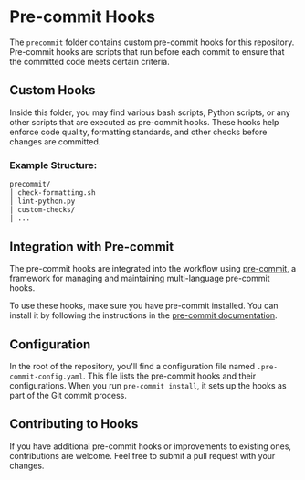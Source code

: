 # Pre-commit Hooks

The `precommit` folder contains custom pre-commit hooks for this repository. Pre-commit hooks are scripts that run before each commit to ensure that the committed code meets certain criteria.

## Custom Hooks

Inside this folder, you may find various bash scripts, Python scripts, or any other scripts that are executed as pre-commit hooks. These hooks help enforce code quality, formatting standards, and other checks before changes are committed.

### Example Structure:

```bash
precommit/
│ check-formatting.sh
│ lint-python.py
│ custom-checks/
│ ...
```

## Integration with Pre-commit

The pre-commit hooks are integrated into the workflow using [pre-commit](https://pre-commit.com/), a framework for managing and maintaining multi-language pre-commit hooks.

To use these hooks, make sure you have pre-commit installed. You can install it by following the instructions in the [pre-commit documentation](https://pre-commit.com/#install).

## Configuration

In the root of the repository, you'll find a configuration file named `.pre-commit-config.yaml`. This file lists the pre-commit hooks and their configurations. When you run `pre-commit install`, it sets up the hooks as part of the Git commit process.

## Contributing to Hooks

If you have additional pre-commit hooks or improvements to existing ones, contributions are welcome. Feel free to submit a pull request with your changes.
